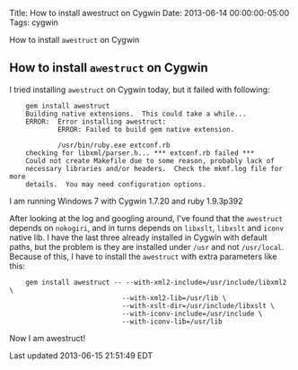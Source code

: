 Title: How to install awestruct on Cygwin
Date: 2013-06-14 00:00:00-05:00
Tags: cygwin


How to install `awestruct` on Cygwin

## How to install `awestruct` on Cygwin

I tried installing `awestruct` on Cygwin today, but it failed with following:
```
    gem install awestruct
    Building native extensions.  This could take a while...
    ERROR:  Error installing awestruct:
            ERROR: Failed to build gem native extension.
    
            /usr/bin/ruby.exe extconf.rb
    checking for libxml/parser.h... *** extconf.rb failed ***
    Could not create Makefile due to some reason, probably lack of
    necessary libraries and/or headers.  Check the mkmf.log file for more
    details.  You may need configuration options.
```
I am running Windows 7 with Cygwin 1.7.20 and ruby 1.9.3p392

After looking at the log and googling around, I've found that the `awestruct` depends on `nokogiri`, and in
turns depends on `libxslt`, `libxslt` and `iconv` native lib. I have the last three
already installed in Cygwin with default paths, but the problem is they are installed
under `/usr` and not `/usr/local`. Because of this, I have to install the `awestruct`
with extra parameters like this:
```
    gem install awestruct -- --with-xml2-include=/usr/include/libxml2 \
                            --with-xml2-lib=/usr/lib \
                            --with-xslt-dir=/usr/include/libxslt \
                            --with-iconv-include=/usr/include \
                            --with-iconv-lib=/usr/lib
```
Now I am awestruct!

Last updated 2013-06-15 21:51:49 EDT

